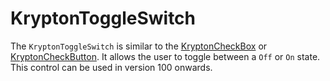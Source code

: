 # KryptonToggleSwitch

The `KryptonToggleSwitch` is similar to the [KryptonCheckBox](KryptonCheckBox.md) or [KryptonCheckButton](KryptonCheckButton.md). It allows the user to toggle between a `Off` or `On` state. This control can be used in version 100 onwards.